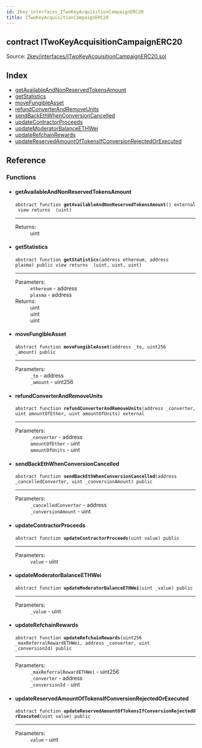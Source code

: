 ```yaml
---
id: 2key_interfaces_ITwoKeyAcquisitionCampaignERC20
title: ITwoKeyAcquisitionCampaignERC20
---
```


<div class="contract-doc"><div class="contract"><h2 class="contract-header"><span class="contract-kind">contract</span> ITwoKeyAcquisitionCampaignERC20</h2><div class="source">Source: <a href="git+https://github.com/2keynet/web3-alpha/blob/v0.0.3/contracts/2key/interfaces/ITwoKeyAcquisitionCampaignERC20.sol" target="_blank">2key/interfaces/ITwoKeyAcquisitionCampaignERC20.sol</a></div></div><div class="index"><h2>Index</h2><ul><li><a href="2key_interfaces_ITwoKeyAcquisitionCampaignERC20.html#getAvailableAndNonReservedTokensAmount">getAvailableAndNonReservedTokensAmount</a></li><li><a href="2key_interfaces_ITwoKeyAcquisitionCampaignERC20.html#getStatistics">getStatistics</a></li><li><a href="2key_interfaces_ITwoKeyAcquisitionCampaignERC20.html#moveFungibleAsset">moveFungibleAsset</a></li><li><a href="2key_interfaces_ITwoKeyAcquisitionCampaignERC20.html#refundConverterAndRemoveUnits">refundConverterAndRemoveUnits</a></li><li><a href="2key_interfaces_ITwoKeyAcquisitionCampaignERC20.html#sendBackEthWhenConversionCancelled">sendBackEthWhenConversionCancelled</a></li><li><a href="2key_interfaces_ITwoKeyAcquisitionCampaignERC20.html#updateContractorProceeds">updateContractorProceeds</a></li><li><a href="2key_interfaces_ITwoKeyAcquisitionCampaignERC20.html#updateModeratorBalanceETHWei">updateModeratorBalanceETHWei</a></li><li><a href="2key_interfaces_ITwoKeyAcquisitionCampaignERC20.html#updateRefchainRewards">updateRefchainRewards</a></li><li><a href="2key_interfaces_ITwoKeyAcquisitionCampaignERC20.html#updateReservedAmountOfTokensIfConversionRejectedOrExecuted">updateReservedAmountOfTokensIfConversionRejectedOrExecuted</a></li></ul></div><div class="reference"><h2>Reference</h2><div class="functions"><h3>Functions</h3><ul><li><div class="item function"><span id="getAvailableAndNonReservedTokensAmount" class="anchor-marker"></span><h4 class="name">getAvailableAndNonReservedTokensAmount</h4><div class="body"><code class="signature"><span>abstract </span>function <strong>getAvailableAndNonReservedTokensAmount</strong><span>() </span><span>external </span><span>view </span><span>returns  (uint) </span></code><hr/><dl><dt><span class="label-return">Returns:</span></dt><dd>uint</dd></dl></div></div></li><li><div class="item function"><span id="getStatistics" class="anchor-marker"></span><h4 class="name">getStatistics</h4><div class="body"><code class="signature"><span>abstract </span>function <strong>getStatistics</strong><span>(address ethereum, address plasma) </span><span>public </span><span>view </span><span>returns  (uint, uint, uint) </span></code><hr/><dl><dt><span class="label-parameters">Parameters:</span></dt><dd><div><code>ethereum</code> - address</div><div><code>plasma</code> - address</div></dd><dt><span class="label-return">Returns:</span></dt><dd>uint</dd><dd>uint</dd><dd>uint</dd></dl></div></div></li><li><div class="item function"><span id="moveFungibleAsset" class="anchor-marker"></span><h4 class="name">moveFungibleAsset</h4><div class="body"><code class="signature"><span>abstract </span>function <strong>moveFungibleAsset</strong><span>(address _to, uint256 _amount) </span><span>public </span></code><hr/><dl><dt><span class="label-parameters">Parameters:</span></dt><dd><div><code>_to</code> - address</div><div><code>_amount</code> - uint256</div></dd></dl></div></div></li><li><div class="item function"><span id="refundConverterAndRemoveUnits" class="anchor-marker"></span><h4 class="name">refundConverterAndRemoveUnits</h4><div class="body"><code class="signature"><span>abstract </span>function <strong>refundConverterAndRemoveUnits</strong><span>(address _converter, uint amountOfEther, uint amountOfUnits) </span><span>external </span></code><hr/><dl><dt><span class="label-parameters">Parameters:</span></dt><dd><div><code>_converter</code> - address</div><div><code>amountOfEther</code> - uint</div><div><code>amountOfUnits</code> - uint</div></dd></dl></div></div></li><li><div class="item function"><span id="sendBackEthWhenConversionCancelled" class="anchor-marker"></span><h4 class="name">sendBackEthWhenConversionCancelled</h4><div class="body"><code class="signature"><span>abstract </span>function <strong>sendBackEthWhenConversionCancelled</strong><span>(address _cancelledConverter, uint _conversionAmount) </span><span>public </span></code><hr/><dl><dt><span class="label-parameters">Parameters:</span></dt><dd><div><code>_cancelledConverter</code> - address</div><div><code>_conversionAmount</code> - uint</div></dd></dl></div></div></li><li><div class="item function"><span id="updateContractorProceeds" class="anchor-marker"></span><h4 class="name">updateContractorProceeds</h4><div class="body"><code class="signature"><span>abstract </span>function <strong>updateContractorProceeds</strong><span>(uint value) </span><span>public </span></code><hr/><dl><dt><span class="label-parameters">Parameters:</span></dt><dd><div><code>value</code> - uint</div></dd></dl></div></div></li><li><div class="item function"><span id="updateModeratorBalanceETHWei" class="anchor-marker"></span><h4 class="name">updateModeratorBalanceETHWei</h4><div class="body"><code class="signature"><span>abstract </span>function <strong>updateModeratorBalanceETHWei</strong><span>(uint _value) </span><span>public </span></code><hr/><dl><dt><span class="label-parameters">Parameters:</span></dt><dd><div><code>_value</code> - uint</div></dd></dl></div></div></li><li><div class="item function"><span id="updateRefchainRewards" class="anchor-marker"></span><h4 class="name">updateRefchainRewards</h4><div class="body"><code class="signature"><span>abstract </span>function <strong>updateRefchainRewards</strong><span>(uint256 _maxReferralRewardETHWei, address _converter, uint _conversionId) </span><span>public </span></code><hr/><dl><dt><span class="label-parameters">Parameters:</span></dt><dd><div><code>_maxReferralRewardETHWei</code> - uint256</div><div><code>_converter</code> - address</div><div><code>_conversionId</code> - uint</div></dd></dl></div></div></li><li><div class="item function"><span id="updateReservedAmountOfTokensIfConversionRejectedOrExecuted" class="anchor-marker"></span><h4 class="name">updateReservedAmountOfTokensIfConversionRejectedOrExecuted</h4><div class="body"><code class="signature"><span>abstract </span>function <strong>updateReservedAmountOfTokensIfConversionRejectedOrExecuted</strong><span>(uint value) </span><span>public </span></code><hr/><dl><dt><span class="label-parameters">Parameters:</span></dt><dd><div><code>value</code> - uint</div></dd></dl></div></div></li></ul></div></div></div>
